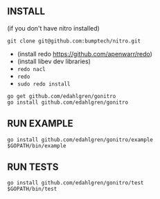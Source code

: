 INSTALL
----------
(if you don't have nitro installed)

```git clone git@github.com:bumptech/nitro.git```
* (install redo https://github.com/apenwarr/redo)
* (install libev dev libraries)
* ```redo nacl```
* ```redo```
* ```sudo redo install```

```
go get github.com/edahlgren/gonitro
go install github.com/edahlgren/gonitro
```

RUN EXAMPLE
----------
```
go install github.com/edahlgren/gonitro/example
$GOPATH/bin/example
```

RUN TESTS
----------
```
go install github.com/edahlgren/gonitro/test
$GOPATH/bin/test
```

